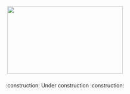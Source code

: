 ## <div align="center"><img src="https://1000logos.net/wp-content/uploads/2018/03/Pinterest-logo.png" width="310" height="180" /></div>

###

<p align="center">:construction: Under construction :construction:</p>
